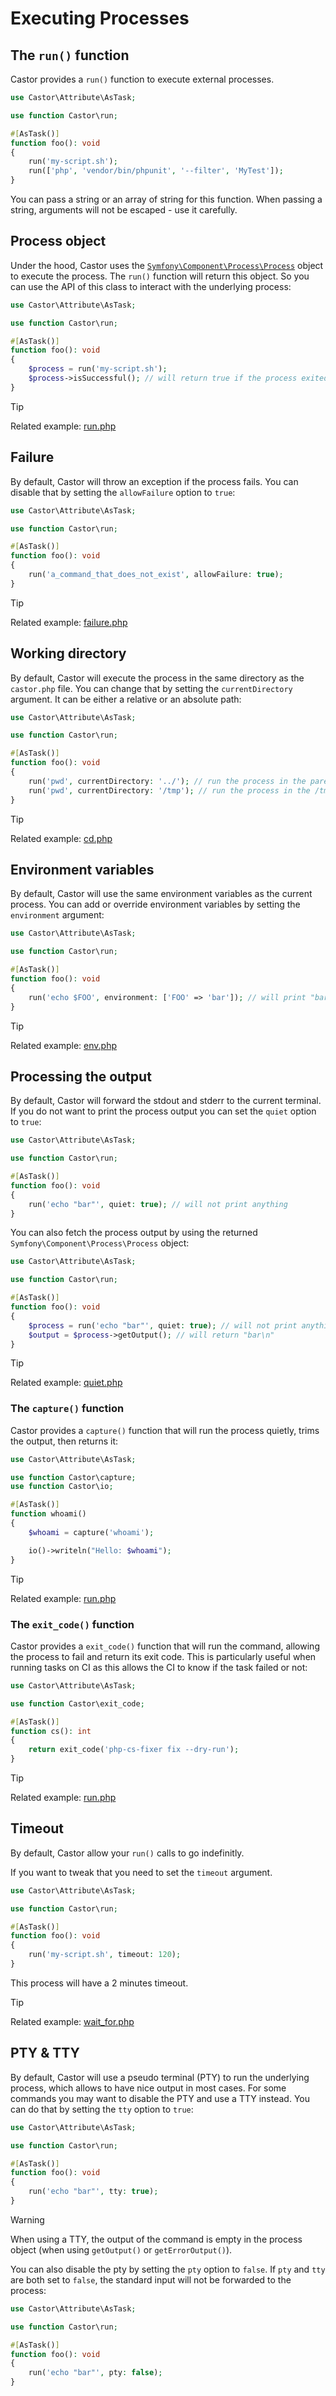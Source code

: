 # Executing Processes

## The `run()` function

Castor provides a `run()` function to execute external processes.

```php
use Castor\Attribute\AsTask;

use function Castor\run;

#[AsTask()]
function foo(): void
{
    run('my-script.sh');
    run(['php', 'vendor/bin/phpunit', '--filter', 'MyTest']);
}
```

You can pass a string or an array of string for this function. When passing a
string, arguments will not be escaped - use it carefully.

## Process object

Under the hood, Castor uses the
[`Symfony\Component\Process\Process`](https://github.com/symfony/symfony/blob/6.3/src/Symfony/Component/Process/Process.php)
object to execute the process. The `run()` function will return this object. So
you can use the API of this class to interact with the underlying process:

```php
use Castor\Attribute\AsTask;

use function Castor\run;

#[AsTask()]
function foo(): void
{
    $process = run('my-script.sh');
    $process->isSuccessful(); // will return true if the process exited with code 0.
}
```

> [!TIP]
> Related example: [run.php](https://github.com/jolicode/castor/blob/main/examples/run.php)

## Failure

By default, Castor will throw an exception if the process fails. You can disable
that by setting the `allowFailure` option to `true`:

```php
use Castor\Attribute\AsTask;

use function Castor\run;

#[AsTask()]
function foo(): void
{
    run('a_command_that_does_not_exist', allowFailure: true);
}
```

> [!TIP]
> Related example: [failure.php](https://github.com/jolicode/castor/blob/main/examples/failure.php)

## Working directory

By default, Castor will execute the process in the same directory as
the `castor.php` file. You can change that by setting the `currentDirectory`
argument. It can be either a relative or an absolute path:

```php
use Castor\Attribute\AsTask;

use function Castor\run;

#[AsTask()]
function foo(): void
{
    run('pwd', currentDirectory: '../'); // run the process in the parent directory of the castor.php file
    run('pwd', currentDirectory: '/tmp'); // run the process in the /tmp directory
}
```

> [!TIP]
> Related example: [cd.php](https://github.com/jolicode/castor/blob/main/examples/cd.php)

## Environment variables

By default, Castor will use the same environment variables as the current
process. You can add or override environment variables by setting
the `environment` argument:

```php
use Castor\Attribute\AsTask;

use function Castor\run;

#[AsTask()]
function foo(): void
{
    run('echo $FOO', environment: ['FOO' => 'bar']); // will print "bar"
}
```

> [!TIP]
> Related example: [env.php](https://github.com/jolicode/castor/blob/main/examples/env.php)

## Processing the output

By default, Castor will forward the stdout and stderr to the current terminal.
If you do not want to print the process output you can set the `quiet`
option to `true`:

```php
use Castor\Attribute\AsTask;

use function Castor\run;

#[AsTask()]
function foo(): void
{
    run('echo "bar"', quiet: true); // will not print anything
}
```

You can also fetch the process output by using the 
returned `Symfony\Component\Process\Process` object:

```php
use Castor\Attribute\AsTask;

use function Castor\run;

#[AsTask()]
function foo(): void
{
    $process = run('echo "bar"', quiet: true); // will not print anything
    $output = $process->getOutput(); // will return "bar\n"
}
```

> [!TIP]
> Related example: [quiet.php](https://github.com/jolicode/castor/blob/main/examples/quiet.php)

### The `capture()` function

Castor provides a `capture()` function that will run the process quietly,
trims the output, then returns it:

```php
use Castor\Attribute\AsTask;

use function Castor\capture;
use function Castor\io;

#[AsTask()]
function whoami()
{
    $whoami = capture('whoami');

    io()->writeln("Hello: $whoami");
}
```

> [!TIP]
> Related example: [run.php](https://github.com/jolicode/castor/blob/main/examples/run.php)

### The `exit_code()` function

Castor provides a `exit_code()` function that will run the command, allowing
the process to fail and return its exit code. This is particularly useful when
running tasks on CI as this allows the CI to know if the task failed or not:

```php
use Castor\Attribute\AsTask;

use function Castor\exit_code;

#[AsTask()]
function cs(): int
{
    return exit_code('php-cs-fixer fix --dry-run');
}
```

> [!TIP]
> Related example: [run.php](https://github.com/jolicode/castor/blob/main/examples/run.php)

## Timeout

By default, Castor allow your `run()` calls to go indefinitly.

If you want to tweak that you need to set the `timeout` argument.

```php
use Castor\Attribute\AsTask;

use function Castor\run;

#[AsTask()]
function foo(): void
{
    run('my-script.sh', timeout: 120);
}
```

This process will have a 2 minutes timeout.

> [!TIP]
> Related example: [wait_for.php](https://github.com/jolicode/castor/blob/main/examples/wait_for.php)

## PTY & TTY

By default, Castor will use a pseudo terminal (PTY) to run the underlying process,
which allows to have nice output in most cases.
For some commands you may want to disable the PTY and use a TTY instead. You can
do that by setting the `tty` option to `true`:

```php
use Castor\Attribute\AsTask;

use function Castor\run;

#[AsTask()]
function foo(): void
{
    run('echo "bar"', tty: true);
}
```

> [!WARNING]
> When using a TTY, the output of the command is empty in the process object
> (when using `getOutput()` or `getErrorOutput()`).

You can also disable the pty by setting the `pty` option to `false`. If `pty`
and `tty` are both set to `false`, the standard input will not be forwarded to
the process:

```php
use Castor\Attribute\AsTask;

use function Castor\run;

#[AsTask()]
function foo(): void
{
    run('echo "bar"', pty: false);
}
```
